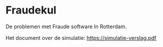 # Fraudekul

De problemen met Fraude software In Rotterdam.



Het document over de simulatie: 
https://simulatie-verslag.pdf
